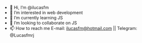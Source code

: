 - 👋 Hi, I’m @ilucasfm
- 👀 I’m interested in web development
- 🌱 I’m currently learning JS
- 💞️ I’m looking to collaborate on JS
- 📫 How to reach me E-mail: ilucasfm@hotmail.com || Telegram: @Lucasfmrj

<!---
ilucasfm/ilucasfm is a ✨ special ✨ repository because its `README.md` (this file) appears on your GitHub profile.
You can click the Preview link to take a look at your changes.
--->
